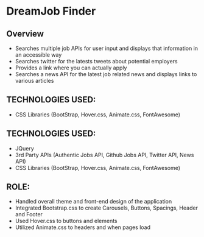 # DreamJob Finder

## Overview
- Searches multiple job APIs for user input and displays that information in an accessible way
- Searches twitter for the latests tweets about potential employers 
- Provides a link where you can actually apply
- Searches a news API for the latest job related news and displays links to various articles

## TECHNOLOGIES USED: 
- CSS Libraries (BootStrap, Hover.css, Animate.css, FontAwesome)
## TECHNOLOGIES USED: 
- JQuery
- 3rd Party APIs (Authentic Jobs API, Github Jobs API, Twitter API, News API)
- CSS Libraries (BootStrap, Hover.css, Animate.css, FontAwesome)

## ROLE:
- Handled overall theme and front-end design of the application
- Integrated Bootstrap.css to create Carousels, Buttons, Spacings, Header and Footer
- Used Hover.css to buttons and elements 
- Utilized Animate.css to headers and when pages load 



